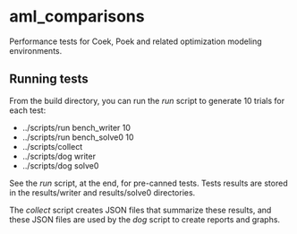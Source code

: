 # aml_comparisons

Performance tests for Coek, Poek and related optimization modeling environments.

## Running tests

From the build directory, you can run the *run* script to generate 10 trials for each test:

* ../scripts/run bench_writer 10
* ../scripts/run bench_solve0 10
* ../scripts/collect
* ../scripts/dog writer
* ../scripts/dog solve0

See the *run* script, at the end, for pre-canned tests.  Tests
results are stored in the results/writer and results/solve0 directories.

The *collect* script creates JSON files that summarize these results, and these JSON files are used by the *dog* script
to create reports and graphs.

